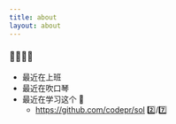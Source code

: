 ```yaml
---
title: about
layout: about
---
```


### 👋👋👋👋

- 最近在上班
- 最近在吹口琴
- 最近在学习这个 📝
  - https://github.com/codepr/sol 2️⃣/7️⃣